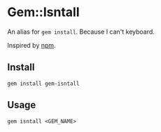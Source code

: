 # Gem::Isntall

An alias for `gem install`. Because I can't keyboard.

Inspired by [npm](https://npmjs.org/).

## Install

`gem install gem-isntall`

## Usage

`gem isntall <GEM_NAME>`